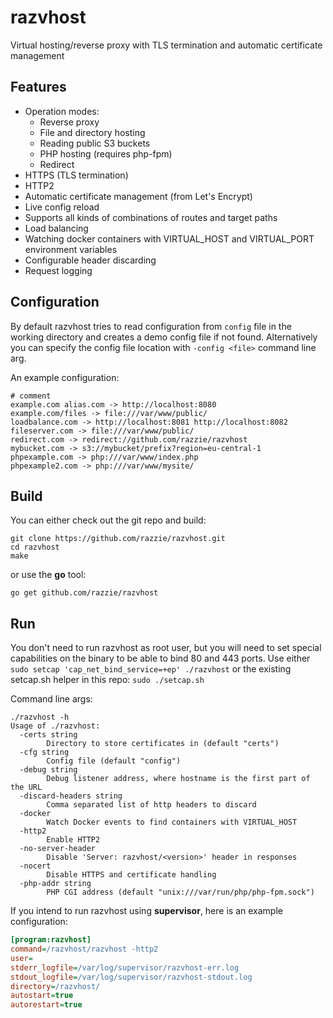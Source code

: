 # razvhost
Virtual hosting/reverse proxy with TLS termination and automatic certificate management

## Features
* Operation modes:
  * Reverse proxy
  * File and directory hosting
  * Reading public S3 buckets
  * PHP hosting (requires php-fpm)
  * Redirect
* HTTPS (TLS termination)
* HTTP2
* Automatic certificate management (from Let's Encrypt)
* Live config reload
* Supports all kinds of combinations of routes and target paths
* Load balancing
* Watching docker containers with VIRTUAL_HOST and VIRTUAL_PORT environment variables
* Configurable header discarding
* Request logging

## Configuration
By default razvhost tries to read configuration from `config` file in the working directory and creates a demo config file if not found.
Alternatively you can specify the config file location with `-config <file>` command line arg.

An example configuration:
```
# comment
example.com alias.com -> http://localhost:8080
example.com/files -> file:///var/www/public/
loadbalance.com -> http://localhost:8081 http://localhost:8082
fileserver.com -> file:///var/www/public/
redirect.com -> redirect://github.com/razzie/razvhost
mybucket.com -> s3://mybucket/prefix?region=eu-central-1
phpexample.com -> php:///var/www/index.php
phpexample2.com -> php:///var/www/mysite/
```

## Build
You can either check out the git repo and build:
```Shell
git clone https://github.com/razzie/razvhost.git
cd razvhost
make
```
or use the **go** tool:
```Shell
go get github.com/razzie/razvhost
```

## Run
You don't need to run razvhost as root user, but you will need to set special capabilities on the binary to be able to bind 80 and 443 ports.
Use either `sudo setcap 'cap_net_bind_service=+ep' ./razvhost` or the existing setcap.sh helper in this repo: `sudo ./setcap.sh`

Command line args:
```
./razvhost -h
Usage of ./razvhost:
  -certs string
        Directory to store certificates in (default "certs")
  -cfg string
        Config file (default "config")
  -debug string
        Debug listener address, where hostname is the first part of the URL
  -discard-headers string
        Comma separated list of http headers to discard
  -docker
        Watch Docker events to find containers with VIRTUAL_HOST
  -http2
        Enable HTTP2
  -no-server-header
        Disable 'Server: razvhost/<version>' header in responses
  -nocert
        Disable HTTPS and certificate handling
  -php-addr string
        PHP CGI address (default "unix:///var/run/php/php-fpm.sock")
```

If you intend to run razvhost using **supervisor**, here is an example configuration:
```INI
[program:razvhost]
command=/razvhost/razvhost -http2
user=
stderr_logfile=/var/log/supervisor/razvhost-err.log
stdout_logfile=/var/log/supervisor/razvhost-stdout.log
directory=/razvhost/
autostart=true
autorestart=true
```
